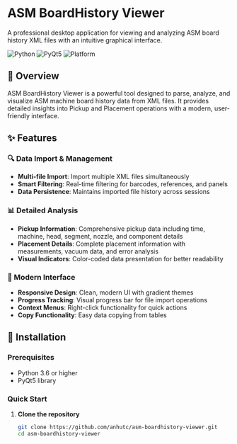 # ASM BoardHistory Viewer

A professional desktop application for viewing and analyzing ASM board history XML files with an intuitive graphical interface.

![Python](https://img.shields.io/badge/Python-3.6+-blue.svg)
![PyQt5](https://img.shields.io/badge/PyQt5-5.15+-green.svg)
![Platform](https://img.shields.io/badge/Platform-Windows%20|%20Linux%20|%20macOS-lightgrey.svg)

## 📖 Overview

ASM BoardHistory Viewer is a powerful tool designed to parse, analyze, and visualize ASM machine board history data from XML files. It provides detailed insights into Pickup and Placement operations with a modern, user-friendly interface.

## ✨ Features

### 🔍 Data Import & Management
- **Multi-file Import**: Import multiple XML files simultaneously
- **Smart Filtering**: Real-time filtering for barcodes, references, and panels
- **Data Persistence**: Maintains imported file history across sessions

### 📊 Detailed Analysis
- **Pickup Information**: Comprehensive pickup data including time, machine, head, segment, nozzle, and component details
- **Placement Details**: Complete placement information with measurements, vacuum data, and error analysis
- **Visual Indicators**: Color-coded data presentation for better readability

### 🎨 Modern Interface
- **Responsive Design**: Clean, modern UI with gradient themes
- **Progress Tracking**: Visual progress bar for file import operations
- **Context Menus**: Right-click functionality for quick actions
- **Copy Functionality**: Easy data copying from tables

## 🚀 Installation

### Prerequisites
- Python 3.6 or higher
- PyQt5 library

### Quick Start
1. **Clone the repository**
   ```bash
   git clone https://github.com/anhutc/asm-boardhistory-viewer.git
   cd asm-boardhistory-viewer